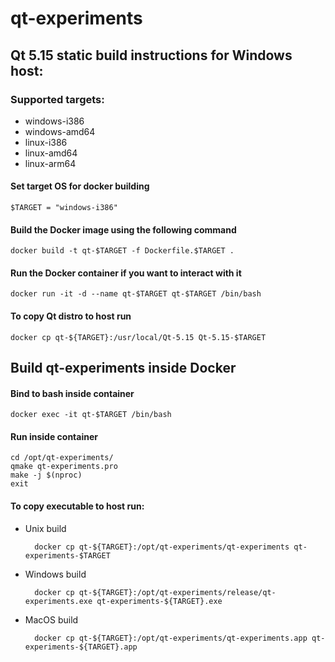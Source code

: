 # qt-experiments

## Qt 5.15 static build instructions for Windows host:

### Supported targets:

* windows-i386
* windows-amd64
* linux-i386
* linux-amd64
* linux-arm64

#### Set target OS for docker building

    $TARGET = "windows-i386"

#### Build the Docker image using the following command

    docker build -t qt-$TARGET -f Dockerfile.$TARGET .

#### Run the Docker container if you want to interact with it

    docker run -it -d --name qt-$TARGET qt-$TARGET /bin/bash

#### To copy Qt distro to host run

    docker cp qt-${TARGET}:/usr/local/Qt-5.15 Qt-5.15-$TARGET

## Build qt-experiments inside Docker

#### Bind to bash inside container

    docker exec -it qt-$TARGET /bin/bash

#### Run inside container 

    cd /opt/qt-experiments/
    qmake qt-experiments.pro
    make -j $(nproc)
    exit

#### To copy executable to host run:

* Unix build

        docker cp qt-${TARGET}:/opt/qt-experiments/qt-experiments qt-experiments-$TARGET

* Windows build

        docker cp qt-${TARGET}:/opt/qt-experiments/release/qt-experiments.exe qt-experiments-${TARGET}.exe

* MacOS build

        docker cp qt-${TARGET}:/opt/qt-experiments/qt-experiments.app qt-experiments-${TARGET}.app
